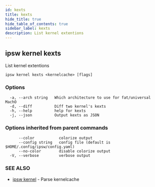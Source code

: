 ```yaml
---
id: kexts
title: kexts
hide_title: true
hide_table_of_contents: true
sidebar_label: kexts
description: List kernel extentions
---
```

## ipsw kernel kexts

List kernel extentions

```
ipsw kernel kexts <kernelcache> [flags]
```

### Options

```
  -a, --arch string   Which architecture to use for fat/universal MachO
  -d, --diff          Diff two kernel's kexts
  -h, --help          help for kexts
  -j, --json          Output kexts as JSON
```

### Options inherited from parent commands

```
      --color           colorize output
      --config string   config file (default is $HOME/.config/ipsw/config.yaml)
      --no-color        disable colorize output
  -V, --verbose         verbose output
```

### SEE ALSO

* [ipsw kernel](/docs/cli/ipsw/kernel)	 - Parse kernelcache

